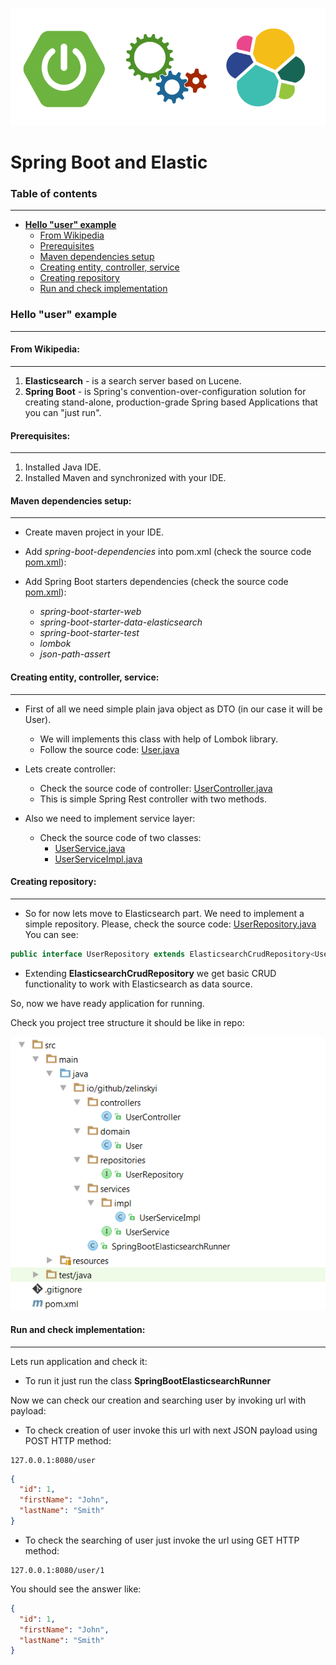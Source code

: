![alt text](./etc/sb_el_2.png "Spring Boot and Elastic")


# Spring Boot and Elastic

### Table of contents
***

* **[Hello "user" example](./README.md#hello-user-example)**
  * [From Wikipedia](./README.md#from-wikipedia)
  * [Prerequisites](./README.md#prerequisites)
  * [Maven dependencies setup](./README.md#maven-dependencies-setup)
  * [Creating entity, controller, service](./README.md#creating-entity-controller-service)
  * [Creating repository](./README.md#creating-repository)
  * [Run and check implementation](./README.md#run-and-check-implementation)
 


### Hello "user" example
***

#### From Wikipedia:
***

 1. **Elasticsearch** - is a search server based on Lucene.
 2. **Spring Boot** - is Spring's convention-over-configuration solution for creating stand-alone, production-grade Spring based Applications that you can "just run".


#### Prerequisites:
***

1. Installed Java IDE.
2. Installed Maven and synchronized with your IDE.


#### Maven dependencies setup:
***

* Create maven project in your IDE.
* Add _spring-boot-dependencies_ into pom.xml (check the source code [pom.xml](./pom.xml#L12-27)):
* Add Spring Boot starters dependencies (check the source code [pom.xml](./pom.xml#L34-69)):
  
  * _spring-boot-starter-web_
  * _spring-boot-starter-data-elasticsearch_
  * _spring-boot-starter-test_
  * _lombok_ 
  * _json-path-assert_


#### Creating entity, controller, service:
***

* First of all we need simple plain java object as DTO (in our case it will be User).
  * We will implements this class with help of Lombok library.
  * Follow the source code: [User.java](./src/main/java/io/github/zelinskyi/domain/User.java)

* Lets create controller:
  * Check the source code of controller: [UserController.java](./src/main/java/io/github/zelinskyi/controllers/UserController.java)
  * This is simple Spring Rest controller with two methods.

* Also we need to implement service layer:
  * Check the source code of two classes:
    * [UserService.java](./src/main/java/io/github/zelinskyi/services/UserService.java)
    * [UserServiceImpl.java](./src/main/java/io/github/zelinskyi/services/impl/UserServiceImpl.java)
    

#### Creating repository:
***

* So for now lets move to Elasticsearch part. We need to implement a simple repository.
  Please, check the source code: [UserRepository.java](./src/main/java/io/github/zelinskyi/repositories/UserRepository.java)
  You can see:
  
```java
public interface UserRepository extends ElasticsearchCrudRepository<User, Long> {}
```

* Extending **ElasticsearchCrudRepository** we get basic CRUD functionality to work with Elasticsearch as data source.

So, now we have ready application for running.

Check you project tree structure it should be like in repo:

![alt text](./etc/tree.png "Project structure")


#### Run and check implementation:
***

Lets run application and check it:

* To run it just run the class **SpringBootElasticsearchRunner**

Now we can check our creation and searching user by invoking url with payload:

* To check creation of user invoke this url with next JSON payload using POST HTTP method: 

```
127.0.0.1:8080/user
```


```json
{
  "id": 1,
  "firstName": "John",
  "lastName": "Smith"
}
```

* To check the searching of user just invoke the url using GET HTTP method:

```
127.0.0.1:8080/user/1
```

You should see the answer like: 

```json
{
  "id": 1,
  "firstName": "John",
  "lastName": "Smith"
}
```